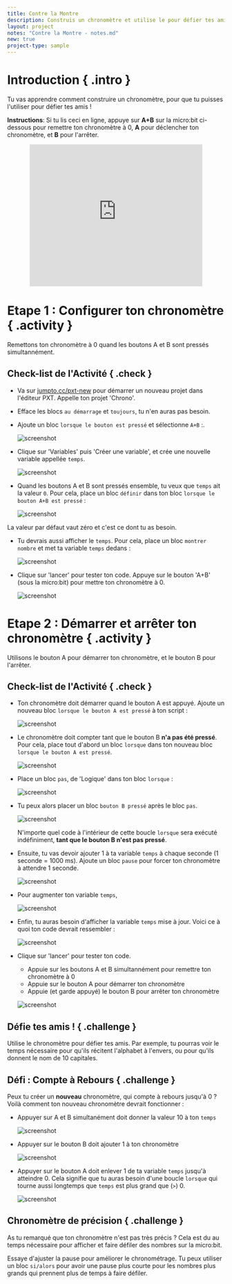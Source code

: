 ```yaml
---
title: Contre la Montre
description: Construis un chronomètre et utilise le pour défier tes amis.
layout: project
notes: "Contre la Montre - notes.md"
new: true
project-type: sample
---
```


# Introduction { .intro }

Tu vas apprendre comment construire un chronomètre, pour que tu puisses l'utiliser pour défier tes amis&nbsp;!

__Instructions__: Si tu lis ceci en ligne, appuye sur __A+B__ sur la micro:bit ci-dessous pour remettre ton chronomètre à 0, __A__ pour déclencher ton chronomètre, et __B__ pour l'arrêter.

<div class="trinket" style="width:400px;margin: 0 auto;">
<div style="position:relative;height:0;padding-bottom:81.97%;overflow:hidden;"><iframe style="position:absolute;top:0;left:0;width:100%;height:100%;" src="https://pxt.microbit.org/---run?id=55342-38825-28229-57221" allowfullscreen="allowfullscreen" sandbox="allow-popups allow-scripts allow-same-origin" frameborder="0"></iframe></div>
</div>

# Etape 1&nbsp;: Configurer ton chronomètre { .activity }

Remettons ton chronomètre à 0 quand les boutons A et B sont pressés simultannément.

## Check-list de l'Activité { .check }

+ Va sur <a href="http://jumpto.cc/pxt-new" target="_blank">jumpto.cc/pxt-new</a>  pour démarrer un nouveau projet dans l'éditeur PXT. Appelle ton projet 'Chrono'.

+ Efface les blocs `au démarrage` et `toujours`, tu n'en auras pas besoin.

+ Ajoute un bloc `lorsque le bouton est pressé` et sélectionne `A+B`&nbsp;:.

	![screenshot](images/clock-a+b.png)

+ Clique sur 'Variables' puis 'Créer une variable', et crée une nouvelle variable appellée `temps`.

	![screenshot](images/clock-var-time.png)

+ Quand les boutons A et B sont pressés ensemble, tu veux que `temps` ait la valeur `0`. Pour cela, place un bloc `définir` dans ton bloc `lorsque le bouton A+B est pressé`&nbsp;:

	![screenshot](images/clock-reset-1.png)

La valeur par défaut vaut zéro et c'est ce dont tu as besoin.

+ Tu devrais aussi afficher le `temps`. Pour cela, place un bloc `montrer nombre` et met ta variable `temps` dedans&nbsp;:

	![screenshot](images/clock-reset-show.png)

+ Clique sur 'lancer' pour tester ton code. Appuye sur le bouton 'A+B' (sous la micro:bit) pour mettre ton chronomètre à 0.

	![screenshot](images/clock-test-reset.png)

# Etape 2&nbsp;: Démarrer et arrêter ton chronomètre { .activity }

Utilisons le bouton A pour démarrer ton chronomètre, et le bouton B pour l'arrêter.

## Check-list de l'Activité { .check }

+ Ton chronomètre doit démarrer quand le bouton A est appuyé. Ajoute un nouveau bloc `lorsque le bouton A est pressé` à ton script&nbsp;:

	![screenshot](images/clock-a-pressed.png)

+ Le chronomètre doit compter tant que le bouton B __n'a pas été pressé__. Pour cela, place tout d'abord un bloc `lorsque` dans ton nouveau bloc `lorsque le bouton A est pressé`.

	![screenshot](images/clock-while.png)

+ Place un bloc `pas`, de 'Logique' dans ton bloc `lorsque`&nbsp;:

	![screenshot](images/clock-not.png)

+ Tu peux alors placer un bloc `bouton B pressé` après le bloc `pas`.

	![screenshot](images/clock-b-pressed.png)

	N'importe quel code à l'intérieur de cette boucle `lorsque` sera exécuté indéfiniment, __tant que le bouton B n'est pas pressé__.

+ Ensuite, tu vas devoir ajouter 1 à ta variable `temps` à chaque seconde (1 seconde = 1000 ms). Ajoute un bloc `pause` pour forcer ton chronomètre à attendre 1 seconde.

	![screenshot](images/clock-pause.png)

+ Pour augmenter ton variable `temps`,

	![screenshot](images/clock-change-time.png)

+ Enfin, tu auras besoin d'afficher la variable `temps` mise à jour. Voici ce à quoi ton code devrait ressembler&nbsp;:

	![screenshot](images/clock-update.png)

+ Clique sur 'lancer' pour tester ton code.

	+ Appuie sur les boutons A et B simultannément pour remettre ton chronomètre à 0
	+ Appuie sur le bouton A pour démarrer ton chronomètre
	+ Appuie (et garde appuyé) le bouton B pour arrêter ton chronomètre

	![screenshot](images/clock-test.png)

## Défie tes amis&nbsp;! { .challenge }
Utilise le chronomètre pour défier tes amis. Par exemple, tu pourras voir le temps nécessaire pour qu'ils récitent l'alphabet à l'envers, ou pour qu'ils donnent le nom de 10 capitales.

## Défi&nbsp;: Compte à Rebours { .challenge }
Peux tu créer un __nouveau__ chronomètre, qui compte à rebours jusqu'à 0 ? Voilà comment ton nouveau chronomètre devrait fonctionner&nbsp;:

+ Appuyer sur A et B simultanément doit donner la valeur 10 à ton `temps`

	![screenshot](images/clock-challenge-1.png)

+ Appuyer sur le bouton B doit ajouter 1 à ton chronomètre

	![screenshot](images/clock-challenge-2.png)

+ Appuyer sur le bouton A doit enlever 1 de ta variable `temps` jusqu'à atteindre 0. Cela signifie que tu auras besoin d'une boucle `lorsque` qui tourne aussi longtemps que `temps` est plus grand que (`>`) 0.

	![screenshot](images/clock-challenge-3.png)

## Chronomètre de précision { .challenge }
As tu remarqué que ton chronomètre n'est pas très précis ? Cela est du au temps nécessaire pour afficher et faire défiler des nombres sur la micro:bit.

Essaye d'ajuster la pause pour améliorer le chronométrage. Tu peux utiliser un bloc `si/alors` pour avoir une pause plus courte pour les nombres plus grands qui prennent plus de temps à faire défiler.

